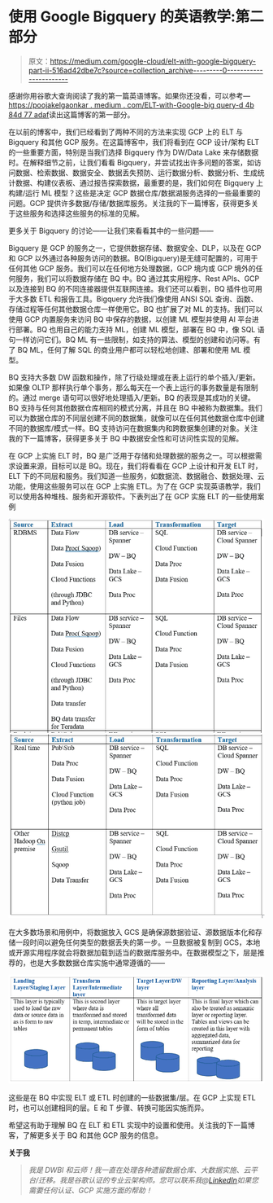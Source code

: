 # 使用 Google Bigquery 的英语教学:第二部分

> 原文：<https://medium.com/google-cloud/elt-with-google-bigquery-part-ii-516ad42dbe7c?source=collection_archive---------0----------------------->

感谢你用谷歌大查询阅读了我的第一篇英语博客。如果你还没看，可以参考—[https://poojakelgaonkar . medium . com/ELT-with-Google-big query-d 4b 84d 77 adaf](https://poojakelgaonkar.medium.com/elt-with-google-bigquery-d4b84d77adaf)读出这篇博客的第一部分。

在以前的博客中，我们已经看到了两种不同的方法来实现 GCP 上的 ELT 与 Bigquery 和其他 GCP 服务。在这篇博客中，我们将看到在 GCP 设计/架构 ELT 的一些重要方面，特别是当我们选择 Bigquery 作为 DW/Data Lake 来存储数据时。在解释细节之前，让我们看看 Bigquery，并尝试找出许多问题的答案，如访问数据、检索数据、数据安全、数据丢失预防、运行数据分析、数据分析、生成统计数据、构建仪表板、通过报告探索数据，最重要的是，我们如何在 Bigquery 上构建/运行 ML 模型？这些是决定 GCP 数据仓库/数据湖服务选择的一些最重要的问题。GCP 提供许多数据/存储/数据库服务。关注我的下一篇博客，获得更多关于这些服务和选择这些服务的标准的见解。

更多关于 Bigquery 的讨论——让我们来看看其中的一些问题——

Bigquery 是 GCP 的服务之一，它提供数据存储、数据安全、DLP，以及在 GCP 和 GCP 以外通过各种服务访问的数据。BQ(Bigquery)是无缝可配置的，可用于任何其他 GCP 服务。我们可以在任何地方处理数据，GCP 境内或 GCP 境外的任何服务，我们可以将数据存储在 BQ 中。BQ 通过其实用程序、Rest APIs、GCP 以及连接到 BQ 的不同连接器提供互联网连接。我们还可以看到，BQ 插件也可用于大多数 ETL 和报告工具。Bigquery 允许我们像使用 ANSI SQL 查询、函数、存储过程等任何其他数据仓库一样使用它。BQ 也扩展了对 ML 的支持。我们可以使用 GCP 内置服务来访问 BQ 中保存的数据，以创建 ML 模型并使用 AI 平台进行部署。BQ 也用自己的能力支持 ML，创建 ML 模型，部署在 BQ 中，像 SQL 语句一样访问它们。BQ ML 有一些限制，如支持的算法、模型的创建和访问等。有了 BQ ML，任何了解 SQL 的商业用户都可以轻松地创建、部署和使用 ML 模型。

BQ 支持大多数 DW 函数和操作，除了行级处理或在表上运行的单个插入/更新。如果像 OLTP 那样执行单个事务，那么每天在一个表上运行的事务数量是有限制的。通过 merge 语句可以很好地处理插入/更新。BQ 的表现是其成功的关键。BQ 支持与任何其他数据仓库相同的模式分离，并且在 BQ 中被称为数据集。我们可以为数据仓库的不同层创建不同的数据集，就像可以在任何其他数据仓库中创建不同的数据库/模式一样。BQ 支持访问在数据集内和跨数据集创建的对象。关注我的下一篇博客，获得更多关于 BQ 中数据安全性和可访问性实现的见解。

在 GCP 上实施 ELT 时，BQ 是广泛用于存储和处理数据的服务之一。可以根据需求设置来源，目标可以是 BQ。现在，我们将看看在 GCP 上设计和开发 ELT 时，ELT 下的不同层和服务。我们知道一些服务，如数据流、数据融合、数据处理、云功能，使用这些服务可以在 GCP 上实施 ETL。为了在 GCP 实现英语教学，我们可以使用各种堆栈、服务和开源软件。下表列出了在 GCP 实施 ELT 的一些使用案例

![](img/2c1450eaa75108c215840bac6260896e.png)![](img/eefc8c219fab661851fe9ee7d94b625a.png)

在大多数场景和用例中，将数据放入 GCS 是确保源数据验证、源数据版本化和存储一段时间以避免任何类型的数据丢失的第一步。一旦数据被复制到 GCS，本地或开源实用程序就会将数据加载到适当的数据库服务中。在数据模型之下，层是推荐的，也是大多数数据仓库实施中通常遵循的——

![](img/ca293b76a0e597ddfa41422c72abb068.png)

这些是在 BQ 中实现 ELT 或 ETL 时创建的一些数据集/层。在 GCP 上实现 ETL 时，也可以创建相同的层。E 和 T 步骤、转换可能因实施而异。

希望这有助于理解 BQ 在 ELT 和 ETL 实现中的设置和使用。关注我的下一篇博客，了解更多关于 BQ 和其他 GCP 服务的信息。

**关于我**

> *我是 DWBI 和云师！我一直在处理各种遗留数据仓库、大数据实施、云平台/迁移。我是谷歌认证的专业云架构师。您可以联系我@*[*LinkedIn*](https://www.linkedin.com/in/poojakelgaonkar)*如果您需要任何认证、GCP 实施方面的帮助！*